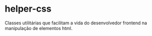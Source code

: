 # helper-css

Classes utilitárias que facilitam a vida do desenvolvedor frontend na manipulação de elementos html.
